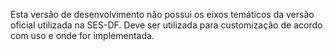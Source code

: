 Esta versão de desenvolvimento não possui os eixos temáticos da versão oficial utilizada na SES-DF.
Deve ser utilizada para customização de acordo com uso e onde for implementada.
